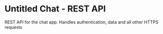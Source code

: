 # Untitled Chat - REST API

REST API for the chat app. Handles authentication, data and all other HTTPS requests